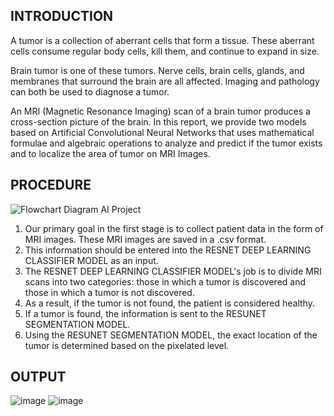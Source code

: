 ## INTRODUCTION

A tumor is a collection of aberrant cells that form a tissue. These aberrant cells consume regular body cells, kill them, and continue to expand in size.

Brain tumor is one of these tumors. Nerve cells, brain cells, glands, and membranes that surround the brain are all affected. Imaging and pathology can both be used to diagnose a tumor.

An MRI (Magnetic Resonance Imaging) scan of a brain tumor produces a cross-section picture of the brain. In this report, we provide two models based on Artificial Convolutional Neural Networks that uses mathematical formulae and algebraic operations to analyze and predict if the tumor exists and to localize the area of tumor on MRI Images.

## PROCEDURE

![Flowchart Diagram AI Project](https://github.com/chaitanyaamle/Brain-Tumor-Diagnosis/assets/30501921/a6543e66-3606-44b2-9138-0ca432d01aba)

1.	Our primary goal in the first stage is to collect patient data in the form of MRI images. These MRI images are saved in a .csv format.
2.	This information should be entered into the RESNET DEEP LEARNING CLASSIFIER MODEL as an input.
3.	The RESNET DEEP LEARNING CLASSIFIER MODEL's job is to divide MRI scans into two categories: those in which a tumor is discovered and those in which a tumor is not discovered.
4.	As a result, if the tumor is not found, the patient is considered healthy.
5.	If a tumor is found, the information is sent to the RESUNET SEGMENTATION MODEL.
6.	Using the RESUNET SEGMENTATION MODEL, the exact location of the tumor is determined based on the pixelated level.

## OUTPUT

![image](https://github.com/chaitanyaamle/Brain-Tumor-Diagnosis/assets/30501921/dbc7bdd7-298e-4e12-a225-f4ea90171324)
![image](https://github.com/chaitanyaamle/Brain-Tumor-Diagnosis/assets/30501921/50af12e5-5d3e-4cc7-a12e-e58a18c1789e)

